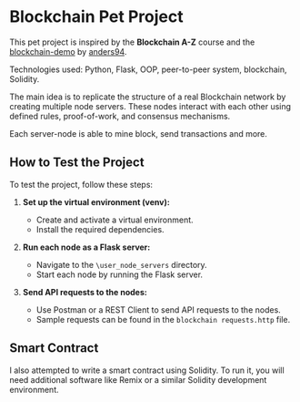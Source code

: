 # Blockchain Pet Project

This pet project is inspired by the **Blockchain A-Z** course and the [blockchain-demo](https://github.com/anders94/blockchain-demo/tree/master) by [anders94](https://github.com/anders94).

Technologies used: Python, Flask, OOP, peer-to-peer system, blockchain, Solidity.

The main idea is to replicate the structure of a real Blockchain network by creating multiple node servers. These nodes interact with each other using defined rules, proof-of-work, and consensus mechanisms.

Each server-node is able to mine block, send transactions and more.

## How to Test the Project

To test the project, follow these steps:

1. **Set up the virtual environment (venv):**
   - Create and activate a virtual environment.
   - Install the required dependencies.

2. **Run each node as a Flask server:**
   - Navigate to the `\user_node_servers` directory.
   - Start each node by running the Flask server.

3. **Send API requests to the nodes:**
   - Use Postman or a REST Client to send API requests to the nodes.
   - Sample requests can be found in the `blockchain requests.http` file.

## Smart Contract

I also attempted to write a smart contract using Solidity. To run it, you will need additional software like Remix or a similar Solidity development environment.

